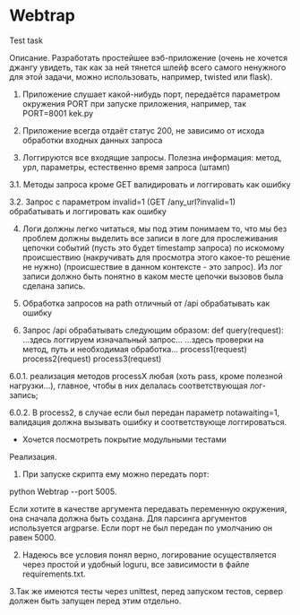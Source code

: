 # Webtrap
Test task

Описание. Разработать простейшее вэб-приложение (очень не хочется джангу увидеть, так как за ней тянется шлейф всего самого ненужного для этой задачи, можно использовать, например, twisted или flask).

1. Приложение слушает какой-нибудь порт, передаётся параметром окружения PORT при запуске приложения, например, так PORT=8001 kek.py

2. Приложение всегда отдаёт статус 200, не зависимо от исхода обработки входных данных запроса

3. Логгируются все входящие запросы. Полезна информация: метод, урл, параметры, естественно время запроса (штамп)

3.1. Методы запроса кроме GET валидировать и логгировать как ошибку

3.2. Запрос с параметром invalid=1 (GET /any_url?invalid=1) обрабатывать и логгировать как ошибку

4. Логи должны легко читаться, мы под этим понимаем то, что мы без проблем должны выделить все записи в логе для прослеживания цепочки событий (пусть это будет timestamp запроса) по искомому происшествию (накручивать для просмотра этого какое-то решение не нужно) (происшествие в данном контексте - это запрос). Из лог записи должно быть понятно в каком месте цепочки вызовов была сделана запись.

5. Обработка запросов на path отличный от /api обрабатывать как ошибку

6. Запрос /api обрабатывать следующим образом:
def query(request):
...здесь логгируем изначальный запрос...
...здесь проверки на метод, путь и необходимая обработка...
process1(request)
process2(request)
process3(request)

6.0.1. реализация методов processX любая (хоть pass, кроме полезной нагрузки...), главное, чтобы в них делалась соответствующая лог-запись;

6.0.2. В process2, в случае если был передан параметр notawaiting=1, валидация должна вызывать ошибку и соответствующе логгироваться.

+ Хочется посмотреть покрытие модульными тестами


Реализация.

1. При запуске скрипта ему можно передать порт:

python Webtrap --port 5005. 

Если хотите в качестве аргумента передавать переменную окружения, она сначала должна быть создана. Для парсинга аргументов используется argparse. Если порт не был передан по умолчанию он равен 5000.

2. Надеюсь все условия понял верно, логирование осуществляется через простой и удобный loguru, все зависимости в файле requirements.txt.

3.Так же имеются тесты через unittest, перед запуском тестов, сервер должен быть запущен перед этим отдельно.

